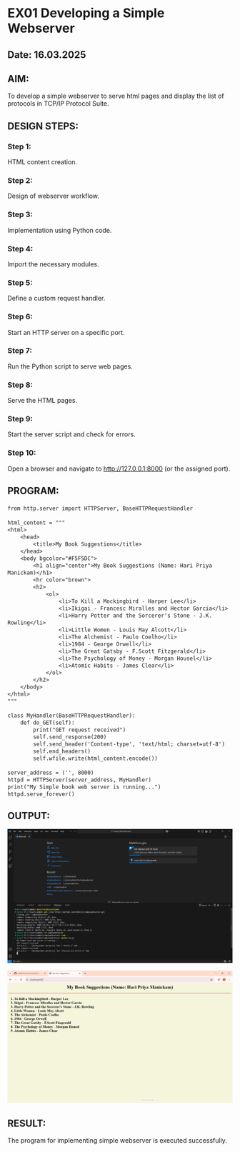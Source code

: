# EX01 Developing a Simple Webserver
## Date: 16.03.2025

## AIM:
To develop a simple webserver to serve html pages and display the list of protocols in TCP/IP Protocol Suite.

## DESIGN STEPS:
### Step 1: 
HTML content creation.

### Step 2:
Design of webserver workflow.

### Step 3:
Implementation using Python code.

### Step 4:
Import the necessary modules.

### Step 5:
Define a custom request handler.

### Step 6:
Start an HTTP server on a specific port.

### Step 7:
Run the Python script to serve web pages.

### Step 8:
Serve the HTML pages.

### Step 9:
Start the server script and check for errors.

### Step 10:
Open a browser and navigate to http://127.0.0.1:8000 (or the assigned port).

## PROGRAM:
```
from http.server import HTTPServer, BaseHTTPRequestHandler

html_content = """
<html>
    <head>
        <title>My Book Suggestions</title>
    </head>
    <body bgcolor="#F5F5DC">
        <h1 align="center">My Book Suggestions (Name: Hari Priya Manickam)</h1>
        <hr color="brown">
        <h2>
            <ol>
                <li>To Kill a Mockingbird - Harper Lee</li>
                <li>Ikigai - Francesc Miralles and Hector Garcia</li>
                <li>Harry Potter and the Sorcerer's Stone - J.K. Rowling</li>
                <li>Little Women - Louis May Alcott</li>
                <li>The Alchemist - Paulo Coelho</li>
                <li>1984 - George Orwell</li>
                <li>The Great Gatsby - F.Scott Fitzgerald</li>
                <li>The Psychology of Money - Morgan Housel</li>
                <li>Atomic Habits - James Clear</li>
            </ol>
        </h2>
    </body>
</html>
"""

class MyHandler(BaseHTTPRequestHandler):
    def do_GET(self):
        print("GET request received")
        self.send_response(200)
        self.send_header('Content-type', 'text/html; charset=utf-8')
        self.end_headers()
        self.wfile.write(html_content.encode())

server_address = ('', 8000)
httpd = HTTPServer(server_address, MyHandler)
print("My Simple book web server is running...")
httpd.serve_forever()
```
## OUTPUT:
![alt text](<Screenshot 2025-05-01 205945.png>)

![alt text](<Screenshot 2025-05-01 205851.png>)



## RESULT:
The program for implementing simple webserver is executed successfully.
